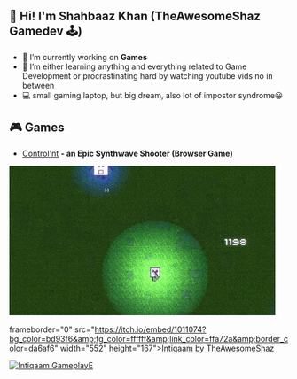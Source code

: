 ##  👋 Hi! I'm Shahbaaz Khan (TheAwesomeShaz Gamedev 🕹)


- 🔭 I’m currently working on <b>Games</b> 
- 🌱 I’m either learning anything and everything related to Game Development or procrastinating hard by watching youtube vids no in between
- 💻 small gaming laptop, but big dream, also lot of impostor syndrome😀

<!--
**ShahbaazKhan-TheAwesomeShaz/ShahbaazKhan-TheAwesomeShaz** is a ✨ _special_ ✨ repository because its `README.md` (this file) appears on your GitHub profile.

-->

## 🎮 Games
- [Control'nt](https://theawesomeshaz.itch.io/control-nt) <b>- an Epic Synthwave Shooter (Browser Game)</b>
<p align="left"><img src="https://github.com/ShahbaazKhan-TheAwesomeShaz/ShahbaazKhan-TheAwesomeShaz/blob/master/Control'nt%20GIF.gif" alt="cool GIF"></p>

frameborder="0" src="https://itch.io/embed/1011074?bg_color=bd93f6&amp;fg_color=ffffff&amp;link_color=ffa72a&amp;border_color=da6af6" width="552" height="167"><a href="https://theawesomeshaz.itch.io/intiqaam">Intiqaam by TheAwesomeShaz</a>

[![Intiqaam GameplayE](https://img.youtube.com/vi/2fK3WPo2xf0&ab_channel=TheAwesomeShaz/0.jpg)](https://www.youtube.com/watch?v=2fK3WPo2xf0&ab_channel=TheAwesomeShaz)







